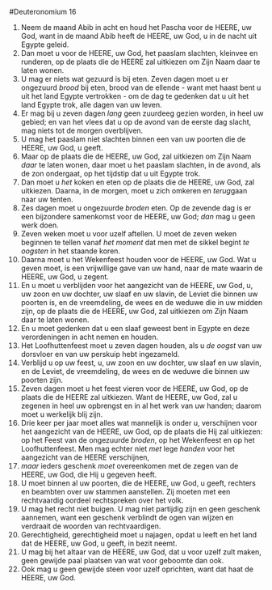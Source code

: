 #Deuteronomium 16
1. Neem de maand Abib in acht en houd het Pascha voor de HEERE, uw God, want in de maand Abib heeft de HEERE, uw God, u in de nacht uit Egypte geleid.
2. Dan moet u voor de HEERE, uw God, het paaslam slachten, kleinvee en runderen, op de plaats die de HEERE zal uitkiezen om Zijn Naam daar te laten wonen.
3. U mag er niets wat gezuurd is bij eten. Zeven dagen moet u er ongezuurd *brood* bij eten, brood van de ellende - want met haast bent u uit het land Egypte vertrokken - om de dag te gedenken dat u uit het land Egypte trok, alle dagen van uw leven.
4. Er mag bij u zeven dagen *lang* geen zuurdeeg gezien worden, in heel uw gebied; en van het vlees dat u op de avond van de eerste dag slacht, mag niets tot de morgen overblijven.
5. U mag het paaslam niet slachten binnen een van uw poorten die de HEERE, uw God, u geeft.
6. Maar op de plaats die de HEERE, uw God, zal uitkiezen om Zijn Naam *daar* te laten wonen, daar moet u het paaslam slachten, in de avond, als de zon ondergaat, op het tijdstip dat u uit Egypte trok.
7. Dan moet u *het* koken en eten op de plaats die de HEERE, uw God, zal uitkiezen. Daarna, in de morgen, moet u zich omkeren en *terug*gaan naar uw tenten.
8. Zes dagen moet u ongezuurde *broden* eten. Op de zevende dag is er een bijzondere samenkomst voor de HEERE, uw God; *dan* mag u geen werk doen.
9. Zeven weken moet u voor uzelf aftellen. U moet de zeven weken beginnen te tellen vanaf *het moment* dat men met de sikkel begint *te oogsten* in het staande koren.
10. Daarna moet u het Wekenfeest houden voor de HEERE, uw God. Wat u geven moet, is een vrijwillige gave van uw hand, naar de mate waarin de HEERE, uw God, u zegent.
11. En u moet u verblijden voor het aangezicht van de HEERE, uw God, u, uw zoon en uw dochter, uw slaaf en uw slavin, de Leviet die binnen uw poorten is, en de vreemdeling, de wees en de weduwe die in uw midden zijn, op de plaats die de HEERE, uw God, zal uitkiezen om Zijn Naam daar te laten wonen.
12. En u moet gedenken dat u een slaaf geweest bent in Egypte en deze verordeningen in acht nemen en houden.
13. Het Loofhuttenfeest moet u zeven dagen houden, als u *de oogst* van uw dorsvloer en van uw perskuip hebt ingezameld.
14. Verblijd u op uw feest, u, uw zoon en uw dochter, uw slaaf en uw slavin, en de Leviet, de vreemdeling, de wees en de weduwe die binnen uw poorten zijn.
15. Zeven dagen moet u het feest vieren voor de HEERE, uw God, op de plaats die de HEERE zal uitkiezen. Want de HEERE, uw God, zal u zegenen in heel uw opbrengst en in al het werk van uw handen; daarom moet u werkelijk blij zijn.
16. Drie keer per jaar moet alles wat mannelijk is onder u, verschijnen voor het aangezicht van de HEERE, uw God, op de plaats die Hij zal uitkiezen: op het Feest van de ongezuurde *broden*, op het Wekenfeest en op het Loofhuttenfeest. Men mag echter niet *met* lege *handen* voor het aangezicht van de HEERE verschijnen,
17. *maar* ieders geschenk *moet* overeenkomen met de zegen van de HEERE, uw God, die Hij u gegeven heeft.
18. U moet binnen al uw poorten, die de HEERE, uw God, u geeft, rechters en beambten over uw stammen aanstellen. Zij moeten met een rechtvaardig oordeel rechtspreken over het volk.
19. U mag het recht niet buigen. U mag niet partijdig zijn en geen geschenk aannemen, want een geschenk verblindt de ogen van wijzen en verdraait de woorden van rechtvaardigen.
20. Gerechtigheid, gerechtigheid moet u najagen, opdat u leeft en het land dat de HEERE, uw God, u geeft, in bezit neemt.
21. U mag bij het altaar van de HEERE, uw God, dat u voor uzelf zult maken, geen gewijde paal plaatsen van wat voor geboomte dan ook.
22. Ook mag u geen gewijde steen voor uzelf oprichten, want dat haat de HEERE, uw God.
